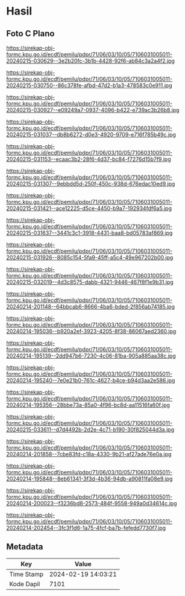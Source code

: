 # Hasil

## Foto C Plano

https://sirekap-obj-formc.kpu.go.id/ecdf/pemilu/pdpr/71/06/03/10/05/7106031005011-20240215-030629--3e2b20fc-3b1b-4428-92f6-ab84c3a2a4f2.jpg

https://sirekap-obj-formc.kpu.go.id/ecdf/pemilu/pdpr/71/06/03/10/05/7106031005011-20240215-030750--86c378fe-afbd-47d2-b1a3-478583c0e911.jpg

https://sirekap-obj-formc.kpu.go.id/ecdf/pemilu/pdpr/71/06/03/10/05/7106031005011-20240215-030927--e09249a7-0937-4096-b422-e739ac3b26b8.jpg

https://sirekap-obj-formc.kpu.go.id/ecdf/pemilu/pdpr/71/06/03/10/05/7106031005011-20240215-031037--db8b6272-d0e3-4920-9709-e716f785b49c.jpg

https://sirekap-obj-formc.kpu.go.id/ecdf/pemilu/pdpr/71/06/03/10/05/7106031005011-20240215-031153--ecaac3b2-28f6-4d37-bc84-f7276d15b7f9.jpg

https://sirekap-obj-formc.kpu.go.id/ecdf/pemilu/pdpr/71/06/03/10/05/7106031005011-20240215-031307--9ebbdd5d-250f-450c-938d-676edac10ed9.jpg

https://sirekap-obj-formc.kpu.go.id/ecdf/pemilu/pdpr/71/06/03/10/05/7106031005011-20240215-031421--ace12225-d5ce-4450-b9a7-192934fdf6a5.jpg

https://sirekap-obj-formc.kpu.go.id/ecdf/pemilu/pdpr/71/06/03/10/05/7106031005011-20240215-031637--3441c3c1-3918-4431-baa8-bd05783af869.jpg

https://sirekap-obj-formc.kpu.go.id/ecdf/pemilu/pdpr/71/06/03/10/05/7106031005011-20240215-031926--8085c154-5fa9-45ff-a5c4-49e967202b00.jpg

https://sirekap-obj-formc.kpu.go.id/ecdf/pemilu/pdpr/71/06/03/10/05/7106031005011-20240215-032019--4d3c8575-dabb-4321-9446-467f8f1e9b31.jpg

https://sirekap-obj-formc.kpu.go.id/ecdf/pemilu/pdpr/71/06/03/10/05/7106031005011-20240214-201148--64bbcab6-8666-4ba6-bded-2f856ab74185.jpg

https://sirekap-obj-formc.kpu.go.id/ecdf/pemilu/pdpr/71/06/03/10/05/7106031005011-20240214-195036--b920a2ef-3923-4205-8f38-86067aed2360.jpg

https://sirekap-obj-formc.kpu.go.id/ecdf/pemilu/pdpr/71/06/03/10/05/7106031005011-20240214-195139--2dd947b6-7230-4c06-81ba-905a885aa38c.jpg

https://sirekap-obj-formc.kpu.go.id/ecdf/pemilu/pdpr/71/06/03/10/05/7106031005011-20240214-195240--7e0e21b0-761c-4627-b4ce-b94d3aa2e586.jpg

https://sirekap-obj-formc.kpu.go.id/ecdf/pemilu/pdpr/71/06/03/10/05/7106031005011-20240214-195356--28bbe73a-85a0-4f96-bc8d-aa11516fa60f.jpg

https://sirekap-obj-formc.kpu.go.id/ecdf/pemilu/pdpr/71/06/03/10/05/7106031005011-20240215-033611--d7d4492b-2d2e-4c71-b190-30f825044d3a.jpg

https://sirekap-obj-formc.kpu.go.id/ecdf/pemilu/pdpr/71/06/03/10/05/7106031005011-20240214-201858--7cbe83fd-c18a-4330-9b21-af27ade76e0a.jpg

https://sirekap-obj-formc.kpu.go.id/ecdf/pemilu/pdpr/71/06/03/10/05/7106031005011-20240214-195848--8eb61341-3f3d-4b36-94db-a90811fa08e9.jpg

https://sirekap-obj-formc.kpu.go.id/ecdf/pemilu/pdpr/71/06/03/10/05/7106031005011-20240214-200023--f3236bd8-2573-484f-9558-949a0d34614c.jpg

https://sirekap-obj-formc.kpu.go.id/ecdf/pemilu/pdpr/71/06/03/10/05/7106031005011-20240214-202454--3fc3f1d6-1a75-4fcf-ba7b-fefedd7730f7.jpg


## Metadata

| Key        | Value               |
| ---------- | ------------------- |
| Time Stamp | 2024-02-19 14:03:21 |
| Kode Dapil | 7101                |



